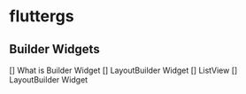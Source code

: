 # fluttergs


## Builder Widgets

[] What is Builder Widget
[] LayoutBuilder Widget
[] ListView
[] LayoutBuilder Widget

